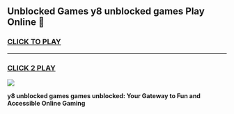 
## Unblocked Games y8 unblocked games Play Online 👋
<h3>
<a href="https://news.freeplayer.one?title=y8_unblocked_games&ref=17F">CLICK TO PLAY</a></h3>
<hr>

<h3>
<a href="https://news.freeplayer.one?title=y8_unblocked_games&ref=17F">CLICK 2 PLAY</a>
  
</h3>

<a href="https://news.freeplayer.one?title=y8_unblocked_games&ref=17F/"><img src="https://clearcache.store/games.png"></a>


**y8 unblocked games games unblocked: Your Gateway to Fun and Accessible Online Gaming**
